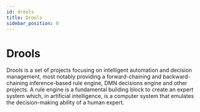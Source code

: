 ```yaml
---
id: drools
title: Drools
sidebar_position: 0
---
```


# Drools

Drools is a set of projects focusing on intelligent automation and decision management, most notably providing a forward-chaining and backward-chaining inference-based rule engine, DMN decisions engine and other projects. A rule engine is a fundamental building block to create an expert system which, in artificial intelligence, is a computer system that emulates the decision-making ability of a human expert.
